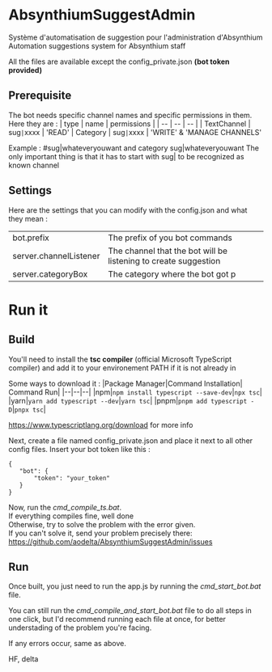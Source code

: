 

#  AbsynthiumSuggestAdmin

Système d'automatisation de suggestion pour l'administration d'Absynthium
Automation suggestions system for Absynthium staff
  
All the files are available except the config_private.json **(bot token provided)**

## Prerequisite

The bot needs specific channel names and specific permissions in them.\
Here they are :
| type | name | permissions |
| -- | -- | -- |
| TextChannel | sug<code>&#124;</code>xxxx | 'READ'
| Category | sug<code>&#124;</code>xxxx | 'WRITE' & 'MANAGE CHANNELS'

Example :
#sug|whateveryouwant
and category sug|whateveryouwant
The only important thing is that it has to start with sug| to be recognized as known channel

## Settings

Here are the settings that you can modify with the config.json and what they mean :

|  |  |
|--|--|
|bot.prefix|The prefix of you bot commands|
|server.channelListener|The channel that the bot will be listening to create suggestion|
|server.categoryBox|The category where the bot got p|

# Run it

## Build

You'll need to install the **tsc compiler** (official Microsoft TypeScript compiler) and add it to your environement PATH if it is not already in

Some ways to download it :
|Package Manager|Command Installation| Command Run|
|--|--|--|
|npm|`npm install typescript --save-dev`|`npx tsc`|
|yarn|`yarn add typescript --dev`|`yarn tsc`|
|pnpm|`pnpm add typescript -D`|`pnpx tsc`|

https://www.typescriptlang.org/download for more info

Next, create a file named config_private.json and place it next to all other config files. Insert your bot token like this :

    {
	   "bot": {
	       "token": "your_token"
	   }
    }

Now, run the *cmd_compile_ts.bat*.\
If everything compiles fine, well done\
Otherwise, try to solve the problem with the error given. \
If you can't solve it, send your problem precisely there: https://github.com/aodelta/AbsynthiumSuggestAdmin/issues

## Run

Once built, you just need to run the app.js by running the *cmd_start_bot.bat* file.

You can still run the *cmd_compile_and_start_bot.bat* file to do all steps in one click, but I'd recommend running each file at once, for better understading of the problem you're facing.

If any errors occur, same as above.

HF, delta
